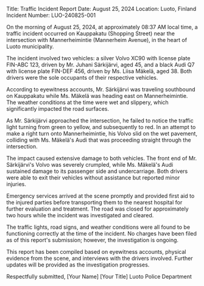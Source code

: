  Title: Traffic Incident Report
Date: August 25, 2024
Location: Luoto, Finland
Incident Number: LUO-240825-001

On the morning of August 25, 2024, at approximately 08:37 AM local time, a traffic incident occurred on Kauppakatu (Shopping Street) near the intersection with Mannerheimintie (Mannerheim Avenue), in the heart of Luoto municipality.

The incident involved two vehicles: a silver Volvo XC90 with license plate FIN-ABC 123, driven by Mr. Juhani Särkijärvi, aged 45, and a black Audi Q7 with license plate FIN-DEF 456, driven by Ms. Liisa Mäkelä, aged 38. Both drivers were the sole occupants of their respective vehicles.

According to eyewitness accounts, Mr. Särkijärvi was traveling southbound on Kauppakatu while Ms. Mäkelä was heading east on Mannerheimintie. The weather conditions at the time were wet and slippery, which significantly impacted the road surfaces.

As Mr. Särkijärvi approached the intersection, he failed to notice the traffic light turning from green to yellow, and subsequently to red. In an attempt to make a right turn onto Mannerheimintie, his Volvo slid on the wet pavement, colliding with Ms. Mäkelä's Audi that was proceeding straight through the intersection.

The impact caused extensive damage to both vehicles. The front end of Mr. Särkijärvi's Volvo was severely crumpled, while Ms. Mäkelä's Audi sustained damage to its passenger side and undercarriage. Both drivers were able to exit their vehicles without assistance but reported minor injuries.

Emergency services arrived at the scene promptly and provided first aid to the injured parties before transporting them to the nearest hospital for further evaluation and treatment. The road was closed for approximately two hours while the incident was investigated and cleared.

The traffic lights, road signs, and weather conditions were all found to be functioning correctly at the time of the incident. No charges have been filed as of this report's submission; however, the investigation is ongoing.

This report has been compiled based on eyewitness accounts, physical evidence from the scene, and interviews with the drivers involved. Further updates will be provided as the investigation progresses.

Respectfully submitted,
[Your Name]
[Your Title]
Luoto Police Department